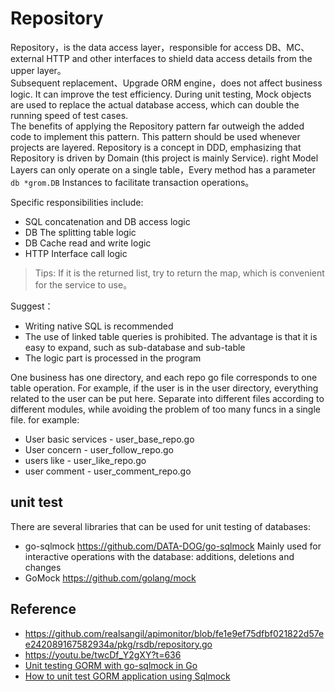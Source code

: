 # Repository

Repository，is the data access layer，responsible for access DB、MC、external HTTP and other interfaces to shield data 
access details from the upper layer。  
Subsequent replacement、Upgrade ORM engine，does not affect business logic. It can improve the test efficiency. 
During unit testing, Mock objects are used to replace the actual database access, which can double the running speed of test cases.    
The benefits of applying the Repository pattern far outweigh the added code to implement this pattern. 
This pattern should be used whenever projects are layered.
Repository is a concept in DDD, emphasizing that Repository is driven by Domain (this project is mainly Service).
right Model Layers can only operate on a single table，Every method has a parameter `db *grom.DB` Instances to facilitate transaction operations。

Specific responsibilities include:
 - SQL concatenation and DB access logic
 - DB The splitting table logic
 - DB Cache read and write logic
 - HTTP Interface call logic

> Tips: If it is the returned list, try to return the map, which is convenient for the service to use。

Suggest：
 - Writing native SQL is recommended
 - The use of linked table queries is prohibited. The advantage is that it is easy to expand, such as sub-database and sub-table
 - The logic part is processed in the program

One business has one directory, and each repo go file corresponds to one table operation. For example, if the user is in the user directory, everything related to the user can be put here.
Separate into different files according to different modules, while avoiding the problem of too many funcs in a single file. for example:
  - User basic services - user_base_repo.go
  - User concern - user_follow_repo.go
  - users like   - user_like_repo.go
  - user comment - user_comment_repo.go

## unit test

There are several libraries that can be used for unit testing of databases:
 - go-sqlmock https://github.com/DATA-DOG/go-sqlmock Mainly used for interactive operations with the database: additions, deletions and changes
 - GoMock https://github.com/golang/mock

## Reference
 - https://github.com/realsangil/apimonitor/blob/fe1e9ef75dfbf021822d57ee242089167582934a/pkg/rsdb/repository.go
 - https://youtu.be/twcDf_Y2gXY?t=636
 - [Unit testing GORM with go-sqlmock in Go](https://medium.com/@rosaniline/unit-testing-gorm-with-go-sqlmock-in-go-93cbce1f6b5b)
 - [How to unit test GORM application using Sqlmock](https://1024casts.com/topics/R9re7QDaq8MnJoaXRZxdljbNA5BwoK)
